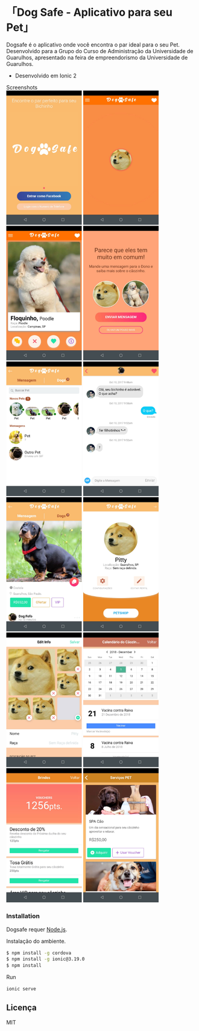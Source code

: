 「Dog Safe - Aplicativo para seu Pet」
=======


Dogsafe é o aplicativo onde você encontra o par ideal para o seu Pet. Desenvolvido para a Grupo do Curso de Administração da Universidade de Guarulhos, apresentado na feira de empreendorismo da Universidade de Guarulhos. 

  - Desenvolvido em Ionic 2

Screenshots
<br>
<img src="screenshots/01.jpeg" alt="" width="200"/>
<img src="screenshots/02.jpeg" alt="" width="200"/>
<img src="screenshots/03.jpeg" alt="" width="200"/>
<img src="screenshots/04.jpeg" alt="" width="200"/>
<img src="screenshots/05.jpeg" alt="" width="200"/>
<img src="screenshots/06.jpeg" alt="" width="200"/>
<img src="screenshots/07.jpeg" alt="" width="200"/>
<img src="screenshots/08.jpeg" alt="" width="200"/>
<img src="screenshots/09.jpeg" alt="" width="200"/>
<img src="screenshots/10.jpeg" alt="" width="200"/>
<img src="screenshots/11.jpeg" alt="" width="200"/>
<img src="screenshots/12.jpeg" alt="" width="200"/>

### Installation

Dogsafe requer [Node.js](https://nodejs.org/).

Instalação do ambiente.

```sh
$ npm install -g cordova
$ npm install -g ionic@3.19.0
$ npm install
```

Run

```sh
ionic serve
```
Licença
----

MIT


